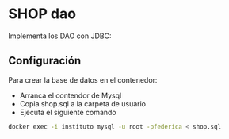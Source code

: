 # SHOP dao
Implementa los DAO con JDBC:

## Configuración
Para crear la base de datos en el contenedor:
- Arranca el contendor de Mysql
- Copia shop.sql a la carpeta de usuario
- Ejecuta el siguiente comando
```bash
docker exec -i instituto mysql -u root -pfederica < shop.sql
```
